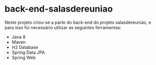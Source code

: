 # back-end-salasdereuniao
Neste projeto criou-se a parte do back-end do projeto salasdereuniao, e para isso foi necessário utilizar as seguintes ferramentas:
* Java 8
* Maven
* H2 Database
* Spring Data JPA
* Spring Web
